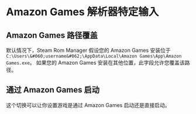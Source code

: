 # Amazon Games 解析器特定输入

## Amazon Games 路径覆盖

默认情况下，Steam Rom Manager 假设您的 Amazon Games 安装位于 `C:\Users\&#060;username&#062;\AppData\Local\Amazon Games\App\Amazon Games.exe`。 如果您的 Amazon Games 安装在其他位置，此字段允许您覆盖该路径。

## 通过 Amazon Games 启动

这个切换可以让你设置游戏是通过 Amazon Games 启动还是直接启动。
